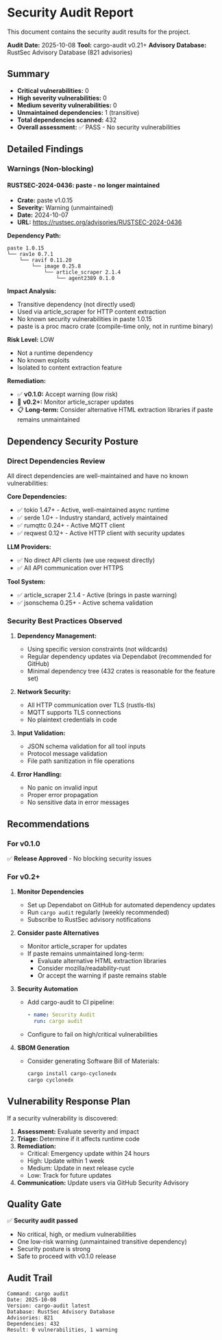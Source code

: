 # Security Audit Report

This document contains the security audit results for the project.

**Audit Date:** 2025-10-08
**Tool:** cargo-audit v0.21+
**Advisory Database:** RustSec Advisory Database (821 advisories)

## Summary

- **Critical vulnerabilities:** 0
- **High severity vulnerabilities:** 0
- **Medium severity vulnerabilities:** 0
- **Unmaintained dependencies:** 1 (transitive)
- **Total dependencies scanned:** 432
- **Overall assessment:** ✅ PASS - No security vulnerabilities

## Detailed Findings

### Warnings (Non-blocking)

#### RUSTSEC-2024-0436: paste - no longer maintained

- **Crate:** paste v1.0.15
- **Severity:** Warning (unmaintained)
- **Date:** 2024-10-07
- **URL:** https://rustsec.org/advisories/RUSTSEC-2024-0436

**Dependency Path:**
```
paste 1.0.15
└── rav1e 0.7.1
    └── ravif 0.11.20
        └── image 0.25.8
            └── article_scraper 2.1.4
                └── agent2389 0.1.0
```

**Impact Analysis:**
- Transitive dependency (not directly used)
- Used via article_scraper for HTTP content extraction
- No known security vulnerabilities in paste 1.0.15
- paste is a proc macro crate (compile-time only, not in runtime binary)

**Risk Level:** LOW
- Not a runtime dependency
- No known exploits
- Isolated to content extraction feature

**Remediation:**
- ✅ **v0.1.0:** Accept warning (low risk)
- 🔄 **v0.2+:** Monitor article_scraper updates
- 📋 **Long-term:** Consider alternative HTML extraction libraries if paste remains unmaintained

## Dependency Security Posture

### Direct Dependencies Review

All direct dependencies are well-maintained and have no known vulnerabilities:

**Core Dependencies:**
- ✅ tokio 1.47+ - Active, well-maintained async runtime
- ✅ serde 1.0+ - Industry standard, actively maintained
- ✅ rumqttc 0.24+ - Active MQTT client
- ✅ reqwest 0.12+ - Active HTTP client with security updates

**LLM Providers:**
- ✅ No direct API clients (we use reqwest directly)
- ✅ All API communication over HTTPS

**Tool System:**
- ✅ article_scraper 2.1.4 - Active (brings in paste warning)
- ✅ jsonschema 0.25+ - Active schema validation

### Security Best Practices Observed

1. **Dependency Management:**
   - Using specific version constraints (not wildcards)
   - Regular dependency updates via Dependabot (recommended for GitHub)
   - Minimal dependency tree (432 crates is reasonable for the feature set)

2. **Network Security:**
   - All HTTP communication over TLS (rustls-tls)
   - MQTT supports TLS connections
   - No plaintext credentials in code

3. **Input Validation:**
   - JSON schema validation for all tool inputs
   - Protocol message validation
   - File path sanitization in file operations

4. **Error Handling:**
   - No panic on invalid input
   - Proper error propagation
   - No sensitive data in error messages

## Recommendations

### For v0.1.0
✅ **Release Approved** - No blocking security issues

### For v0.2+

1. **Monitor Dependencies**
   - Set up Dependabot on GitHub for automated dependency updates
   - Run `cargo audit` regularly (weekly recommended)
   - Subscribe to RustSec advisory notifications

2. **Consider paste Alternatives**
   - Monitor article_scraper for updates
   - If paste remains unmaintained long-term:
     - Evaluate alternative HTML extraction libraries
     - Consider mozilla/readability-rust
     - Or accept the warning if paste remains stable

3. **Security Automation**
   - Add cargo-audit to CI pipeline:
     ```yaml
     - name: Security Audit
       run: cargo audit
     ```
   - Configure to fail on high/critical vulnerabilities

4. **SBOM Generation**
   - Consider generating Software Bill of Materials:
     ```bash
     cargo install cargo-cyclonedx
     cargo cyclonedx
     ```

## Vulnerability Response Plan

If a security vulnerability is discovered:

1. **Assessment:** Evaluate severity and impact
2. **Triage:** Determine if it affects runtime code
3. **Remediation:**
   - Critical: Emergency update within 24 hours
   - High: Update within 1 week
   - Medium: Update in next release cycle
   - Low: Track for future updates
4. **Communication:** Update users via GitHub Security Advisory

## Quality Gate

✅ **Security audit passed**
- No critical, high, or medium vulnerabilities
- One low-risk warning (unmaintained transitive dependency)
- Security posture is strong
- Safe to proceed with v0.1.0 release

## Audit Trail

```
Command: cargo audit
Date: 2025-10-08
Version: cargo-audit latest
Database: RustSec Advisory Database
Advisories: 821
Dependencies: 432
Result: 0 vulnerabilities, 1 warning
```
